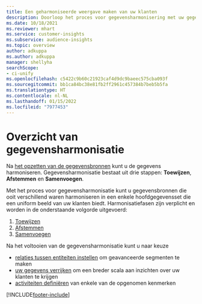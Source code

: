 ```yaml
---
title: Een geharmoniseerde weergave maken van uw klanten
description: Doorloop het proces voor gegevensharmonisering met uw gegevens om één hoofdgegevensset van klantprofielen te maken.
ms.date: 10/18/2021
ms.reviewer: mhart
ms.service: customer-insights
ms.subservice: audience-insights
ms.topic: overview
author: adkuppa
ms.author: adkuppa
manager: shellyha
searchScope:
- ci-unify
ms.openlocfilehash: c5422c9b60c21923caf4d9dc9baeec575cba093f
ms.sourcegitcommit: bb1ca84bc38e81fb2ff2961c457384b7beb5b5fa
ms.translationtype: HT
ms.contentlocale: nl-NL
ms.lasthandoff: 01/15/2022
ms.locfileid: "7977453"
---
```

# <a name="data-unification-overview"></a>Overzicht van gegevensharmonisatie

Na [het opzetten van de gegevensbronnen](data-sources.md) kunt u de gegevens harmoniseren. Gegevensharmonisatie bestaat uit drie stappen: **Toewijzen**, **Afstemmen** en **Samenvoegen**.

Met het proces voor gegevensharmonisatie kunt u gegevensbronnen die ooit verschillend waren harmoniseren in een enkele hoofdgegevensset die een uniform beeld van uw klanten biedt. Harmonisatiefasen zijn verplicht en worden in de onderstaande volgorde uitgevoerd:

1. [Toewijzen](map-entities.md)
2. [Afstemmen](match-entities.md)
3. [Samenvoegen](merge-entities.md)

Na het voltooien van de gegevensharmonisatie kunt u naar keuze

- [relaties tussen entiteiten instellen](relationships.md) om geavanceerde segmenten te maken
- [uw gegevens verrijken](enrichment-hub.md) om een breder scala aan inzichten over uw klanten te krijgen
- [activiteiten definiëren](activities.md) van enkele van de opgenomen kenmerken


[!INCLUDE[footer-include](../includes/footer-banner.md)]